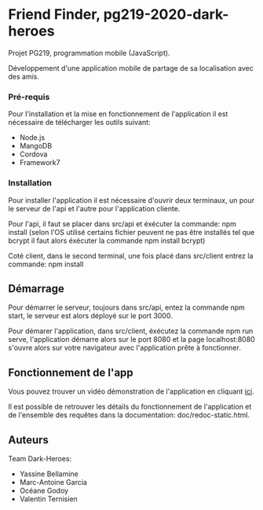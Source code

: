 # Friend Finder, pg219-2020-dark-heroes

Projet PG219, programmation mobile (JavaScript).

Développement d'une application mobile de partage de sa localisation avec des amis.


### Pré-requis

Pour l'installation et la mise en fonctionnement de l'application il est nécessaire de télécharger les outils suivant:

- Node.js
- MangoDB
- Cordova
- Framework7

### Installation

Pour installer l'application il est nécessaire d'ouvrir deux terminaux, un pour le serveur de l'api et l'autre pour l'application cliente.

Pour l'api, il faut se placer dans src/api et éxécuter la commande: npm install (selon l'OS utilisé certains fichier peuvent ne pas être installés tel que bcrypt il faut alors éxécuter la commande npm install bcrypt)

Coté client, dans le second terminal, une fois placé dans src/client entrez la commande: npm install

## Démarrage

Pour démarrer le serveur, toujours dans src/api, entez la commande npm start, le serveur est alors déployé sur le port 3000.

Pour démarer l'application, dans src/client, éxécutez la commande npm run serve, l'application démarre alors sur le port 8080 et la page localhost:8080 s'ouvre alors sur votre navigateur avec l'application prête à fonctionner.

## Fonctionnement de l'app

Vous pouvez trouver un vidéo démonstration de l'application en cliquant [ici](https://www.youtube.com/watch?v=h624ghRCrwU&t=3s).

Il est possible de retrouver les détails du fonctionnement de l'application et de l'ensemble des requêtes dans la documentation: doc/redoc-static.html.

## Auteurs

Team Dark-Heroes:

- Yassine Bellamine
- Marc-Antoine Garcia
- Océane Godoy
- Valentin Ternisien
